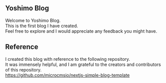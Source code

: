 ## Yoshimo Blog

Welcome to Yoshimo Blog.  
This is the first blog I have created.  
Feel free to explore and I would appreciate any feedback you might have.

## Reference

I created this blog with reference to the following repository.  
It was immensely helpful, and I am grateful to the creators and contributors of this repository.  
https://github.com/microcmsio/nextjs-simple-blog-template

